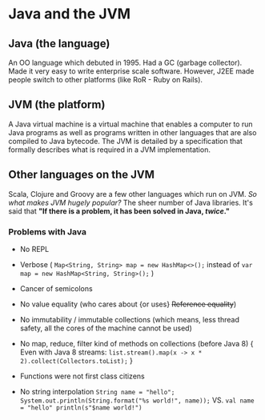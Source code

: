 # Java and the JVM

## Java (the language)

An OO language which debuted in 1995. Had a GC (garbage collector). Made it very easy to write enterprise scale 
software. However, J2EE made people switch to other platforms (like RoR - Ruby on Rails).

## JVM (the platform)

A Java virtual machine is a virtual machine that enables a computer to run Java programs as well as programs written in 
other languages that are also compiled to Java bytecode. The JVM is detailed by a specification that formally describes 
what is required in a JVM implementation.

## Other languages on the JVM

Scala, Clojure and Groovy are a few other languages which run on JVM. *So what makes JVM hugely popular?* The sheer
number of Java libraries. It's said that **"If there is a problem, it has been solved in Java, *twice*."**

### Problems with Java

 - No REPL
 
 - Verbose ( `Map<String, String> map = new HashMap<>();` instead of `var map = new HashMap<String, String>();` )
 
 - Cancer of semicolons
 
 - No value equality (who cares about {or uses} ~~Reference equality~~)
 
 - No immutability / immutable collections (which means, less thread safety, all the cores of the machine cannot be used)
 
 - No map, reduce, filter kind of methods on collections (before Java 8)
   { Even with Java 8 streams: `list.stream().map(x -> x * 2).collect(Collectors.toList);` }
   
 - Functions were not first class citizens
 
 - No string interpolation
 `String name = "hello";
  System.out.println(String.format("%s world!", name));` VS. `val name = "hello" println(s"$name world!")`
 